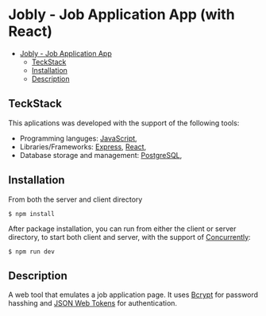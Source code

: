 
# Jobly - Job Application App (with React)

- [Jobly - Job Application App](#jobly---job-application-app)
  - [TeckStack](#teckstack)
  - [Installation](#installation)
  - [Description](#description)

## TeckStack

This aplications was developed with the support of the following tools:

- Programming languges: [JavaScript](https://www.javascript.com),
- Libraries/Frameworks: [Express](https://expressjs.com), [React](https://react.dev),
- Database storage and management: [PostgreSQL](https://www.postgresql.org), 



## Installation

From both the server and client directory



```shell
$ npm install
```

After package installation, you can run from either the client or server directory, to start both client and server,  with the support of [Concurrently](https://www.npmjs.com/package/concurrently):

```shell
$ npm run dev
```


## Description

A web tool that emulates a job application page. It uses [Bcrypt](https://www.npmjs.com/package/bcrypt) for password hasshing and
[JSON Web Tokens](https://jwt.io) for authentication.
